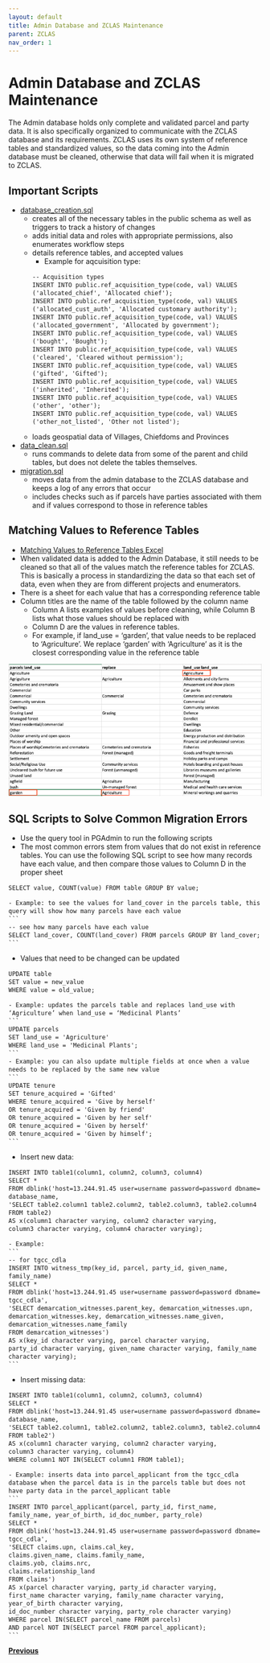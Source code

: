 ```yaml
---
layout: default
title: Admin Database and ZCLAS Maintenance
parent: ZCLAS
nav_order: 1
---
```


# Admin Database and ZCLAS Maintenance

The Admin database holds only complete and validated parcel and party data. It is also specifically organized to communicate with the ZCLAS database and its requirements. ZCLAS uses its own system of reference tables and standardized values, so the data coming into the Admin database must be cleaned, otherwise that data will fail when it is migrated to ZCLAS.

## Important Scripts
- [database_creation.sql](/Pages/ZCLAS/ZCLAS_Assets/database_creation.sql)
    - creates all of the necessary tables in the public schema as well as triggers to track a history of changes
    - adds initial data and roles with appropriate permissions, also enumerates workflow steps
    - details reference tables, and accepted values
        - Example for aqcuisition type:
        ```
        -- Acquisition types
        INSERT INTO public.ref_acquisition_type(code, val) VALUES ('allocated_chief', 'Allocated chief');
        INSERT INTO public.ref_acquisition_type(code, val) VALUES ('allocated_cust_auth', 'Allocated customary authority');
        INSERT INTO public.ref_acquisition_type(code, val) VALUES ('allocated_government', 'Allocated by government');
        INSERT INTO public.ref_acquisition_type(code, val) VALUES ('bought', 'Bought');
        INSERT INTO public.ref_acquisition_type(code, val) VALUES ('cleared', 'Cleared without permission');
        INSERT INTO public.ref_acquisition_type(code, val) VALUES ('gifted', 'Gifted');
        INSERT INTO public.ref_acquisition_type(code, val) VALUES ('inherited', 'Inherited');
        INSERT INTO public.ref_acquisition_type(code, val) VALUES ('other', 'other');
        INSERT INTO public.ref_acquisition_type(code, val) VALUES ('other_not_listed', 'Other not listed');
        ```
    - loads geospatial data of Villages, Chiefdoms and Provinces
- [data_clean.sql](/Pages/ZCLAS/ZCLAS_Assets/data_clean.sql)
    - runs commands to delete data from some of the parent and child tables, but does not delete the tables themselves.
- [migration.sql](/Pages/ZCLAS/ZCLAS_Assets/migration.sql)
    - moves data from the admin database to the ZCLAS database and keeps a log of any errors that occur
    - includes checks such as if parcels have parties associated with them and if values correspond to those in reference tables

## Matching Values to Reference Tables
- [Matching Values to Reference Tables Excel](/Pages/ZCLAS/ZCLAS_Assets/matchingFieldstoReferenceTables.xlsx)
- When validated data is added to the Admin Database, it still needs to be cleaned so that all of the values match the reference tables for ZCLAS. This is basically a process in standardizing the data so that each set of data, even when they are from different projects and enumerators. 
- There is a sheet for each value that has a corresponding reference table
- Column titles are the name of the table followed by the column name
    - Column A lists examples of values before cleaning, while Column B lists what those values should be replaced with
    - Column D are the values in reference tables.
    - For example, if land_use = ‘garden’, that value needs to be replaced to ‘Agriculture’. We replace ‘garden’ with ‘Agriculture’ as it is the closest corresponding value in the reference table

![ZCLAS1](ZCLAS_Assets/ZCLAS1.png)

## SQL Scripts to Solve Common Migration Errors
- Use the query tool in PGAdmin to run the following scripts
- The most common errors stem from values that do not exist in reference tables. You can use the following SQL script to see how many records have each value, and then compare those values to Column D in the proper sheet
```
SELECT value, COUNT(value) FROM table GROUP BY value;
```
    - Example: to see the values for land_cover in the parcels table, this query will show how many parcels have each value
    ```
    -- see how many parcels have each value
    SELECT land_cover, COUNT(land_cover) FROM parcels GROUP BY land_cover;
    ```
- Values that need to be changed can be updated
```
UPDATE table
SET value = new_value
WHERE value = old_value;
```
    - Example: updates the parcels table and replaces land_use with ‘Agriculture’ when land_use = ‘Medicinal Plants’
    ```
    UPDATE parcels
    SET land_use = 'Agriculture'
    WHERE land_use = 'Medicinal Plants';
    ```
    - Example: you can also update multiple fields at once when a value needs to be replaced by the same new value
    ```
    UPDATE tenure
    SET tenure_acquired = 'Gifted'
    WHERE tenure_acquired = 'Give by herself'
    OR tenure_acquired = 'Given by friend'
    OR tenure_acquired = 'Given by her self'
    OR tenure_acquired = 'Given by herself'
    OR tenure_acquired = 'Given by himself';
    ```
- Insert new data:
```
INSERT INTO table1(column1, column2, column3, column4)
SELECT *
FROM dblink('host=13.244.91.45 user=username password=password dbname= database_name,
'SELECT table2.column1 table2.column2, table2.column3, table2.column4
FROM table2)
AS x(column1 character varying, column2 character varying,
column3 character varying, column4 character varying);
```
    - Example:
    ```
    -- for tgcc_cdla
    INSERT INTO witness_tmp(key_id, parcel, party_id, given_name, family_name)
    SELECT *
    FROM dblink('host=13.244.91.45 user=username password=password dbname= tgcc_cdla',
    'SELECT demarcation_witnesses.parent_key, demarcation_witnesses.upn,
    demarcation_witnesses.key, demarcation_witnesses.name_given,
    demarcation_witnesses.name_family
    FROM demarcation_witnesses')
    AS x(key_id character varying, parcel character varying,
    party_id character varying, given_name character varying, family_name character varying);
    ```
- Insert missing data:
```
INSERT INTO table1(column1, column2, column3, column4)
SELECT *
FROM dblink('host=13.244.91.45 user=username password=password dbname= database_name,
'SELECT table2.column1, table2.column2, table2.column3, table2.column4
FROM table2')
AS x(column1 character varying, column2 character varying,
column3 character varying, column4)
WHERE column1 NOT IN(SELECT column1 FROM table1);
```
    - Example: inserts data into parcel_applicant from the tgcc_cdla database when the parcel data is in the parcels table but does not have party data in the parcel_applicant table
    ```
    INSERT INTO parcel_applicant(parcel, party_id, first_name, 
    family_name, year_of_birth, id_doc_number, party_role)
    SELECT *
    FROM dblink('host=13.244.91.45 user=username password=password dbname= tgcc_cdla',
    'SELECT claims.upn, claims.cal_key,
    claims.given_name, claims.family_name, 
    claims.yob, claims.nrc, 
    claims.relationship_land 
    FROM claims')
    AS x(parcel character varying, party_id character varying,
    first_name character varying, family_name character varying, 
    year_of_birth character varying, 
    id_doc_number character varying, party_role character varying)
    WHERE parcel IN(SELECT parcel_name FROM parcels)
    AND parcel NOT IN(SELECT parcel FROM parcel_applicant);
    ```

**[Previous](ZCLAS_Intro.html)**